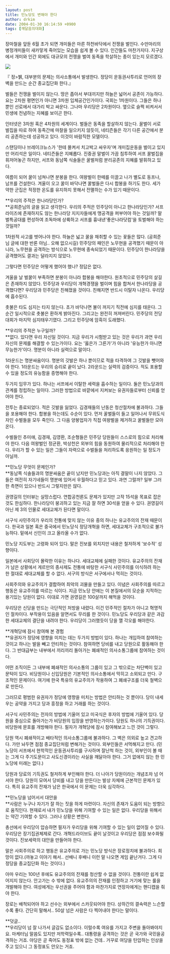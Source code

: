 ```yaml
---
layout: post
title: 민노당도 변해야 한다
author: drkim
date: 2004-01-30 16:14:59 +0900
tags: [깨달음의대화]
---
```

장마철을 앞둔 6월 초가 되면 개미들은 마른 하천바닥에서 전쟁을 벌인다. 수만마리의 병정개미들이 새카맣게 죽어있는 모습을 쉽게 볼 수 있다. 인간들도 마찬가지다. 지구상에서 개미와 인간 외에도 대규모의 전쟁을 벌여 동족을 학살하는 종이 있는지 모르겠다.


  ![](http://drkimz.com/technote/board/private/upimg/1075439587.jpg)


  『 정>뷁, 대부분의 문제는 의사소통에서 발생한다. 정당이 운동권사투리로 언어의 장벽을 만드는 순간 종교집단화 한다.』


벌들은 전쟁을 벌이지 않는다. 땅은 좁아서 부대끼지만 하늘은 넓어서 공존이 가능하다. 요는 2차원 평면인가 아니면 3차원 입체공간인가이다. 국회는 1차원이다. 그들은 하나뿐인 선로에서 대가리 박고 싸운다. 그나마 우리당은 2차원이다. 옆으로 슬쩍 비켜서서 민생에 전념하는 지혜를 보이곤 한다. 

인터넷은 3차원 혹은 4차원의 세계이다. 벌들은 동족을 할살하지 않는다. 꿀벌이 서로 벌집을 따로 하여 동족간에 마찰을 일으키지 않듯이, 네티즌들은 각기 다른 공간에서 분리 공존하는데 성공하고 있다. 이것이 바람직한 모델이다. 

스탠딩이나 브레이크뉴스가 '한테 몰켜서 치고박고 싸우자'며 개미집운동을 벌이고 있지만 어리석은 일이다. 네티즌들은 지혜롭다. 진중권 말벌이 가끔 침투하여 서프 꿀벌집을 휘저어놓곤 하지만, 서프와 동남쪽 식솔들은 꿀벌처럼 분리공존의 지혜를 발휘하고 있다.

여름이 되어 꿀이 넘쳐나면 분봉을 한다. 여왕벌이 한떼를 이끌고 나가 별도로 동프나, 남프를 건설한다. 겨울이 오고 꿀이 바닥나면 꿀벌들은 다시 합봉을 하기도 한다. 세가 약한 군집은 적정한 온도를 유지하지 못해서 전멸하는 수가 있기 때문이다. 

**우리의 주적은 한나라당인가?  
**공희준님의 글을 읽고 생각한다. 우리의 주적은 민주당이 아니고 한나라당인가? 서프라이즈에 존재하지도 않는 한나라당 지지자들에게 맹공격을 퍼부어야 하는 것일까? 말벌특공대를 편성하여 조독마에 상륙하고 서프를 흉내낸'좋은나라닷컴'을 토벌해야 하는 것일까? 

1차원적 사고를 벗어나야 한다. 하늘은 넓고 꿀을 채취할 수 있는 꽃들은 많다. (공희준님 글에 대한 반론 아님.. 오해 없으시길) 민주당의 패인은 노무현을 공격했기 때문이 아니라, 노무현을 공격하는 방식으로 노무현에 종속되었기 때문이다. 민주당이 한나라당을 공격했어도 결과는 달라지지 않았다. 

그렇다면 민주당은 어떻게 했어야 했나? 정답은 없다. 

겨울을 날 벌꿀이 부족하면 분봉이 아니라 합봉을 해야한다. 원초적으로 민주당의 살길은 존재하지 않았다. 민주당과 우리당이 개혁경쟁을 벌이며 힘을 합쳐서 한나라당을 공격했다면? 우리당과 민주당은 친해졌을 것이다. 친해지면 반드시 이탈자 나온다. 우리당에 흡수된다. 

촛불은 타도 심지는 타지 않는다. 초가 바닥나면 불이 꺼지기 직전에 심지를 태운다. 그 순간 일시적으로 촛불은 환하게 밝아진다. 그리고는 완전히 꺼져버린다. 민주당의 전당대회가 마지막 심지태우기였다. 그리고 민주당에 암흑이 도래했다. 

**우리의 주적은 누구일까?   
**없다. 있다면 우리 자신일 것이다. 지금 우리가 시험받고 있는 것은 우리가 과연 우리 자신의 문제를 해결할 수 있는가이다. 요는 '옳은가 그른가'가 아니라 '유능한가 아니면 무능한가'이다. 명분이 아니라 실력으로 말이다. 

1라운드는 명분싸움이다. 명분의 깃발은 하나 뿐이므로 적을 타격하여 그 깃발을 뺏어와야 한다. 1라운드는 우리의 승리로 끝이 났다. 2라운드는 실력의 검증이다. 적도 포용할 수 있을 정도의 유능함을 증명해야 한다. 

두가지 임무가 있다. 하나는 서프에서 이탈한 세력을 흡수하는 일이다. 둘은 민노당과의 관계를 정립하는 일이다. 그러한 방법으로 바깥에서 지켜보는 유권자들로부터 신뢰를 얻어야 한다. 

전투는 종료되었다. 적은 깃발을 잃었다. 김경재들의 난동은 청산절차에 불과하다. 그들을 포용해야 한다. 합봉을 하는데도 수순이 있다. 먼저 꿀벌들이 들고 일어나서 무위도식자인 수벌들을 모두 죽인다. 그 다음 양봉업자가 직접 여왕벌을 제거하고 꿀벌들만 모아온다. 

수벌들인 추미애, 김경재, 김영환, 조순형들은 민주당 당원들이 스스로의 힘으로 처리해야 한다. 다음 여왕벌인 정균환, 박상천은 외부의 힘을 동원하여 물리적으로 처리해야 한다. 우리가 할 수 있는 일은 그들이 자력으로 수벌들을 처리하도록 응원하는 일 정도가 아닐까. 

**민노당 무엇이 문제인가?  
**동남쪽 식솔들과의 명분싸움은 끝이 났지만 민노당과는 아직 결말이 나지 않았다. 그들은 여전히 자기네들이 명분에 있어서 우월하다고 믿고 있다. 과연 그럴까? 일부 그러한 측면이 있으나 반드시 그렇지만은 않다. 

권영길의 인터뷰는 실망스럽다. 연합공천론도 문제가 있지만 고작 15석을 목표로 잡은 것도 한심하다. 한나라당이 붕괴하고 있는 지금 잘 하면 30석을 얻을 수 있다. 권영길이 아닌 제 3의 인물로 세대교체가 된다면 말이다. 

서구식 사민주의가 우리의 전통에 맞지 않는 이유 중의 하나는 유교주의의 잔재 때문이다. 한국과 일본 혹은 중국에서 민노당식 정당개혁을 하면, 세대교체가 구조적으로 불가능하다. 밑에서 신인이 크고 올라올 수가 없다. 

민노당 지도부는 고령화 되어 있다. 말은 진보를 외치지만 내용은 철저하게 '보수적' 성향이다. 

일본에서 사회당이 몰락한 이유는 하나다. 세대교체에 실패한 것이다. 유교주의의 잔재가 남은 상황에서 게르만의 종사제도 전통에 바탕한 서구식 사민주의를 이식하려 하는 한 절대로 세대교체를 할 수 없다. 서구의 방식은 서구에서나 먹히는 것이다. 

사회주의와 유교주의가 결합하여 최악의 괴물을 만들고 있다. 이념은 사회주의를 따르고 행동은 유교주의를 따르는 식이다. 지금 민노당 안에는 이 본질에서의 모순을 지적하는 용기있는 당원이 없다. 이대로 가면 권영길은 100살까지 해먹을 것이다. 

우리당은 신당을 만드는 극단적인 처방을 내렸다. 이건 민주적인 절차가 아니고 혁명적인 절차이다. 부작용이 있음을 알면서도 무리를 한 것이다. 민노당도 우리당과 같은 과감한 세대교체의 결단을 내려야 한다. 우리당이 그러했듯이 당을 깰 각오를 해야한다. 

**개혁당에 잠시 참여해 본 경험  
**유권자가 정당에 영향을 미치는 데는 두가지 방법이 있다. 하나는 개입하여 참여하는 것이고 하나는 발을 빼고 안티하는 것이다. 참여하면 당비를 내고 당원으로 활동해야 한다. 그 반대급부는 내부에서 끼리끼리 돌아가는 폐쇄적인 의사소통그룹에 참여하는 것이다. 

어떤 조직이든 그 내부에 폐쇄적인 의사소통의 그룹이 있고 그 밖으로는 차단벽이 있고 문턱이 있다. 비당원이나 신입당원은 기본적인 의사소통에서 막히고 소외되고 만다. 구조적인 문제이다. 여기에 한국 특유의 유교주의가 작용하여 그 폐쇄구조를 더욱 철벽으로 만든다. 

그러므로 평범한 유권자가 정당에 영향을 미치는 방법은 안티하는 것 뿐이다. 당이 내세우는 공약을 가지고 당과 흥정을 하고 거래를 하는 것이다. 

서구식 사민주의는 전자의 방법에 기울어 있고 미국식은 후자의 방법에 기울어 있다. 당원을 중심으로 돌아가는가 비당원의 입장을 반영하는가이다. 당원도 하나의 기득권이다. 비당원에 문호를 개방해야 한다. 필자가 개혁당에 잠시 참여해보고 느낀 것이 그렇다. 

당원 역시 폐쇄적이고 배타적인 의사소통그룹에 불과하다. 그 벽은 의외로 높고 견고하다. 가만 놔두면 점점 종교집단처럼 변해가는 것이다. 외부인들은 서먹해지고 만다. (민노당이 서프에서 현학적인 운동권사투리를 구사하며 잘난척 하는 것이, 외부인이 볼 때는 그게 다 주기도문이고 사도신경이라는 사실을 깨달아야 한다. 그거 없애지 않는 한 민노당에 미래는 없다.)

당원과 당료의 기득권도 철저하게 부인해야 한다. 더 나아가 당원이라는 개념조차 넘 어서야 한다. 당원이 모여서 당비를 내고 당을 만든다는 발상 자체에 근본적인 문제가 있다. 특히 유교주의 잔재가 남은 한국에서 이 문제는 더욱 심각하다. 

**민노당을 넘어서서 대안을  
**사람은 누구나 자기가 잘 하는 짓을 하게 마련이다. 자신의 존재가 도움이 되는 방향으로 움직인다. 현재로서 내가 민노당을 위해 기여할 수 있는 일은 없다. 우리당을 위해서는 약간 기여할 수 있다. 그러나 상황은 변한다. 

총선에서 우리당이 압승하면 필자가 우리당을 위해 기여할 수 있는 일이 없어질 수 있다. 우리당은 장기집권체제로 간다. 개혁드라이브도 끝이 날것이고 우리당은 점점 보수화될 것이다. 진보세력의 대안을 만들어야 한다. 

말은 사회주의로 하고 행동은 유교주의로 가는 민노당 방식은 장로정치에 불과하다. 희망이 없다.(까놓고 이야기 해서.. 선배니 후배니 이런 말 나오면 게임 끝난거다. 그게 다 정당을 종교집단화 하는 것이다.) 

아마 우리는 100년 후에도 유교주의의 잔재를 청산할 수 없을 것이다. 전통이란 쉽게 없어지지 않는다. 안고가는 수 밖에 없다. 유교주의의 잔재를 인정하고 거기에 맞는 룰을 개발해야 한다. 여성에게는 우선권을 주어야 함과 마찬가지로 연장자에게는 핸디캡을 줘야 한다. 

장로는 배척되어야 하고 선수는 외부에서 스카웃되어야 한다. 상하간의 결속력은 느슨할수록 좋다. 간단히 말해서.. 50살 넘은 사람은 다 찍어내야 한다는 말이다. 

**덧글..  
**우리당이 넘 잘 나가서 글감도 없소이다. 이럴수록 여유를 가지고 주변을 돌아봐야지요. 마케터님 말씀도 있지만 저학력일수록.. 대통령을 공격하는 것은 곧 국가와 국민을공격하는 거죠. 야당은 곧 죽어도 동정표 밖에 없는 건데.. 거꾸로 여당을 탄압하는 인상을 주고 있으니 그 동정표도 안오는 거죠.
